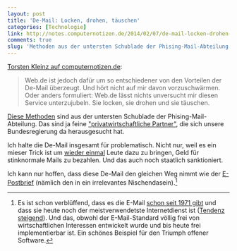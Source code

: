 ```yaml
---
layout: post
title: 'De-Mail: Locken, drohen, täuschen'
categories: [Technologie]
link: http://notes.computernotizen.de/2014/02/07/de-mail-locken-drohen-taeuschen/
comments: true
slug: 'Methoden aus der untersten Schublade der Phising-Mail-Abteilung'
---
```


[Torsten Kleinz auf computernotizen.de](http://notes.computernotizen.de/2014/02/07/de-mail-locken-drohen-taeuschen/):

> Web.de ist jedoch dafür um so entschiedener von den Vorteilen der De-Mail überzeugt. Und hört nicht auf mir davon vorzuschwärmen.<!--more--> Oder anders formuliert: Web.de lässt nichts unversucht mir diesen Service unterzujubeln. Sie locken, sie drohen und sie täuschen.

[Diese Methoden](http://notes.computernotizen.de/2014/02/07/de-mail-locken-drohen-taeuschen/) sind aus der untersten Schublade der Phising-Mail-Abteilung. Das sind ja feine ["privatwirtschaftliche Partner"](http://de.wikipedia.org/wiki/De-Mail), die sich unsere Bundesregierung da herausgesucht hat.

Ich halte die De-Mail insgesamt für problematisch. Nicht nur, weil es ein mieser Trick ist um [wieder einmal](http://de.wikipedia.org/wiki/E-Postbrief) Leute dazu zu bringen, Geld für stinknormale Mails zu bezahlen. Und das auch noch staatlich sanktioniert.

Ich kann nur hoffen, dass diese De-Mail den gleichen Weg nimmt wie der [E-Postbrief](http://de.wikipedia.org/wiki/E-Postbrief) (nämlich den in ein irrelevantes Nischendasein).[^email]

[^email]: Es ist schon verblüffend, dass es die E-Mail [schon seit 1971 gibt](http://www.bbn.com/about/timeline/email) und dass sie heute noch der meistverwendetste Internetdienst ist ([Tendenz steigend](http://de.statista.com/statistik/daten/studie/252278/umfrage/prognose-zur-zahl-der-taeglich-versendeter-e-mails-weltweit/)). Und das, obwohl der E-Mail-Standard völlig frei von wirtschaftlichen Interessen entwickelt wurde und bis heute frei implementierbar ist. Ein schönes Beispiel für den Triumph offener Software.